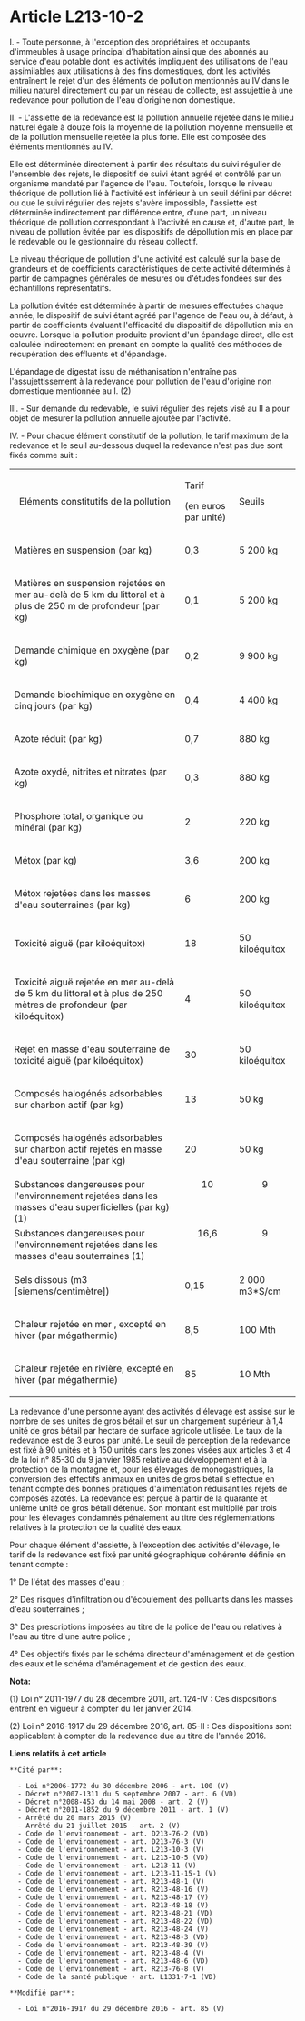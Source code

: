 # Article L213-10-2

I. - Toute personne, à l'exception des propriétaires et occupants d'immeubles à usage principal d'habitation ainsi que des
abonnés au service d'eau potable dont les activités impliquent des utilisations de l'eau assimilables aux utilisations à des
fins domestiques, dont les activités entraînent le rejet d'un des éléments de pollution mentionnés au IV dans le milieu
naturel directement ou par un réseau de collecte, est assujettie à une redevance pour pollution de l'eau d'origine non
domestique.

II. - L'assiette de la redevance est la pollution annuelle rejetée dans le milieu naturel égale à douze fois la moyenne de la
pollution moyenne mensuelle et de la pollution mensuelle rejetée la plus forte. Elle est composée des éléments mentionnés au
IV.

Elle est déterminée directement à partir des résultats du suivi régulier de l'ensemble des rejets, le dispositif de suivi
étant agréé et contrôlé par un organisme mandaté par l'agence de l'eau. Toutefois, lorsque le niveau théorique de pollution
lié à l'activité est inférieur à un seuil défini par décret ou que le suivi régulier des rejets s'avère impossible,
l'assiette est déterminée indirectement par différence entre, d'une part, un niveau théorique de pollution correspondant à
l'activité en cause et, d'autre part, le niveau de pollution évitée par les dispositifs de dépollution mis en place par le
redevable ou le gestionnaire du réseau collectif.

Le niveau théorique de pollution d'une activité est calculé sur la base de grandeurs et de coefficients caractéristiques de
cette activité déterminés à partir de campagnes générales de mesures ou d'études fondées sur des échantillons représentatifs.

La pollution évitée est déterminée à partir de mesures effectuées chaque année, le dispositif de suivi étant agréé par
l'agence de l'eau ou, à défaut, à partir de coefficients évaluant l'efficacité du dispositif de dépollution mis en oeuvre.
Lorsque la pollution produite provient d'un épandage direct, elle est calculée indirectement en prenant en compte la qualité
des méthodes de récupération des effluents et d'épandage.

L'épandage de digestat issu de méthanisation n'entraîne pas l'assujettissement à la redevance pour pollution de l'eau
d'origine non domestique mentionnée au I. (2)

III. - Sur demande du redevable, le suivi régulier des rejets visé au II a pour objet de mesurer la pollution annuelle
ajoutée par l'activité.

IV. - Pour chaque élément constitutif de la pollution, le tarif maximum de la redevance et le seuil au-dessous duquel la
redevance n'est pas due sont fixés comme suit :

<table>
  <tbody>
    <tr>
      <td align="center" width="398">

Eléments constitutifs de la pollution

</td>
      <td width="115">

Tarif 

(en euros par unité)

</td>
      <td width="101">

Seuils

</td>
    </tr>
    <tr>
      <td width="398">

Matières en suspension (par kg)

</td>
      <td width="115">

0,3

</td>
      <td width="101">

5 200 kg

</td>
    </tr>
    <tr>
      <td width="398">

Matières en suspension rejetées en mer au-delà de 5 km du littoral et à plus de 250 m de profondeur (par kg)

</td>
      <td width="115">

0,1

</td>
      <td width="101">

5 200 kg

</td>
    </tr>
    <tr>
      <td width="398">

Demande chimique en oxygène (par kg)

</td>
      <td width="115">

0,2

</td>
      <td width="101">

9 900 kg

</td>
    </tr>
    <tr>
      <td width="398">

Demande biochimique en oxygène en cinq jours (par kg)

</td>
      <td width="115">

0,4

</td>
      <td width="101">

4 400 kg

</td>
    </tr>
    <tr>
      <td width="398">

Azote réduit (par kg)

</td>
      <td width="115">

0,7

</td>
      <td width="101">

880 kg

</td>
    </tr>
    <tr>
      <td width="398">

Azote oxydé, nitrites et nitrates (par kg)

</td>
      <td width="115">

0,3

</td>
      <td width="101">

880 kg

</td>
    </tr>
    <tr>
      <td width="398">

Phosphore total, organique ou minéral (par kg)

</td>
      <td width="115">

2

</td>
      <td width="101">

220 kg

</td>
    </tr>
    <tr>
      <td width="398">

Métox (par kg)

</td>
      <td width="115">

3,6

</td>
      <td width="101">

200 kg

</td>
    </tr>
    <tr>
      <td width="398">

Métox rejetées dans les masses d'eau souterraines (par kg)

</td>
      <td width="115">

6

</td>
      <td width="101">

200 kg

</td>
    </tr>
    <tr>
      <td width="398">

Toxicité aiguë (par kiloéquitox)

</td>
      <td width="115">

18

</td>
      <td width="101">

50 kiloéquitox

</td>
    </tr>
    <tr>
      <td>

Toxicité aiguë rejetée en mer au-delà de 5 km du littoral et à plus de 250 mètres de profondeur (par kiloéquitox)

</td>
      <td>

4

</td>
      <td>

50 kiloéquitox

</td>
    </tr>
    <tr>
      <td width="398">

Rejet en masse d'eau souterraine de toxicité aiguë (par kiloéquitox)

</td>
      <td width="115">

30

</td>
      <td width="101">

50 kiloéquitox

</td>
    </tr>
    <tr>
      <td width="398">

Composés halogénés adsorbables sur charbon actif (par kg)

</td>
      <td width="115">

13

</td>
      <td width="101">

50 kg

</td>
    </tr>
    <tr>
      <td width="398">

Composés halogénés adsorbables sur charbon actif rejetés en masse d'eau souterraine (par kg)

</td>
      <td width="115">

20

</td>
      <td width="101">

50 kg

</td>
    </tr>
    <tr>
      <td valign="top" align="left">Substances dangereuses pour l'environnement rejetées dans les masses d'eau superficielles
(par kg) (1)

</td>
      <td align="center" valign="top">10

</td>
      <td valign="top" align="center">9

</td>
    </tr>
    <tr>
      <td align="left" valign="top">Substances dangereuses pour l'environnement rejetées dans les masses d'eau souterraines
(1)</td>
      <td align="center" valign="top">16,6

</td>
      <td valign="top" align="center">9

</td>
    </tr>
    <tr>
      <td width="398">

Sels dissous (m3 [siemens/centimètre])

</td>
      <td width="115">

0,15

</td>
      <td width="101">

2 000 m3*S/cm

</td>
    </tr>
    <tr>
      <td width="398">

Chaleur rejetée en mer , excepté en hiver (par mégathermie)

</td>
      <td width="115">

8,5

</td>
      <td width="101">

100 Mth

</td>
    </tr>
    <tr>
      <td width="398">

Chaleur rejetée en rivière, excepté en hiver (par mégathermie)

</td>
      <td width="115">

85

</td>
      <td width="101">

10 Mth

</td>
    </tr>
  </tbody>
</table>

La redevance d'une personne ayant des activités d'élevage est assise sur le nombre de ses unités de gros bétail et sur un
chargement supérieur à 1,4 unité de gros bétail par hectare de surface agricole utilisée. Le taux de la redevance est de 3
euros par unité. Le seuil de perception de la redevance est fixé à 90 unités et à 150 unités dans les zones visées aux
articles 3 et 4 de la loi n° 85-30 du 9 janvier 1985 relative au développement et à la protection de la montagne et, pour les
élevages de monogastriques, la conversion des effectifs animaux en unités de gros bétail s'effectue en tenant compte des
bonnes pratiques d'alimentation réduisant les rejets de composés azotés. La redevance est perçue à partir de la quarante et
unième unité de gros bétail détenue. Son montant est multiplié par trois pour les élevages condamnés pénalement au titre des
réglementations relatives à la protection de la qualité des eaux.

Pour chaque élément d'assiette, à l'exception des activités d'élevage, le tarif de la redevance est fixé par unité
géographique cohérente définie en tenant compte :

1° De l'état des masses d'eau ;

2° Des risques d'infiltration ou d'écoulement des polluants dans les masses d'eau souterraines ;

3° Des prescriptions imposées au titre de la police de l'eau ou relatives à l'eau au titre d'une autre police ;

4° Des objectifs fixés par le schéma directeur d'aménagement et de gestion des eaux et le schéma d'aménagement et de gestion
des eaux.

**Nota:**

(1) Loi n° 2011-1977 du 28 décembre 2011, art. 124-IV : Ces dispositions entrent en vigueur à compter du 1er janvier 2014.

(2) Loi n° 2016-1917 du 29 décembre 2016, art. 85-II : Ces dispositions sont applicablent à compter de la redevance due au
titre de l'année 2016.

**Liens relatifs à cet article**

	**Cité par**:

	  - Loi n°2006-1772 du 30 décembre 2006 - art. 100 (V)
	  - Décret n°2007-1311 du 5 septembre 2007 - art. 6 (VD)
	  - Décret n°2008-453 du 14 mai 2008 - art. 2 (V)
	  - Décret n°2011-1852 du 9 décembre 2011 - art. 1 (V)
	  - Arrêté du 20 mars 2015 (V)
	  - Arrêté du 21 juillet 2015 - art. 2 (V)
	  - Code de l'environnement - art. D213-76-2 (VD)
	  - Code de l'environnement - art. D213-76-3 (V)
	  - Code de l'environnement - art. L213-10-3 (V)
	  - Code de l'environnement - art. L213-10-5 (VD)
	  - Code de l'environnement - art. L213-11 (V)
	  - Code de l'environnement - art. L213-11-15-1 (V)
	  - Code de l'environnement - art. R213-48-1 (V)
	  - Code de l'environnement - art. R213-48-16 (V)
	  - Code de l'environnement - art. R213-48-17 (V)
	  - Code de l'environnement - art. R213-48-18 (V)
	  - Code de l'environnement - art. R213-48-21 (VD)
	  - Code de l'environnement - art. R213-48-22 (VD)
	  - Code de l'environnement - art. R213-48-24 (V)
	  - Code de l'environnement - art. R213-48-3 (VD)
	  - Code de l'environnement - art. R213-48-39 (V)
	  - Code de l'environnement - art. R213-48-4 (V)
	  - Code de l'environnement - art. R213-48-6 (VD)
	  - Code de l'environnement - art. R213-76-8 (V)
	  - Code de la santé publique - art. L1331-7-1 (VD)

	**Modifié par**:

	  - Loi n°2016-1917 du 29 décembre 2016 - art. 85 (V)
